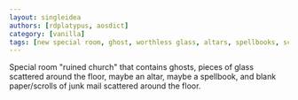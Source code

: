 ```yaml
---
layout: singleidea
authors: [rdplatypus, aosdict]
category: [vanilla]
tags: [new special room, ghost, worthless glass, altars, spellbooks, scroll of blank paper]
---
```

Special room "ruined church" that contains ghosts, pieces of glass scattered around the floor, maybe an altar, maybe a spellbook, and blank paper/scrolls of junk mail scattered around the floor.

